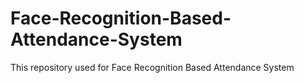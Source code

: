 # Face-Recognition-Based-Attendance-System
This repository used for Face Recognition Based  Attendance System
